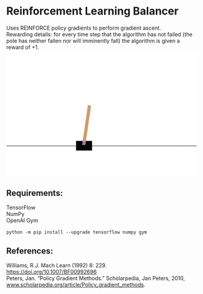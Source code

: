 # Reinforcement Learning Balancer
Uses REINFORCE policy gradients to perform gradient ascent.<br>
Rewarding details: for every time step that the algorithm has not failed (the pole has neither fallen nor will imminently fall) the algorithm is given a reward of +1.
<img src="balancer.gif"></img><br>
## Requirements:<br>
TensorFlow<br>
NumPy<br>
OpenAI Gym<br>
```batch
python -m pip install --upgrade tensorflow numpy gym 
```
## References:<br>
Williams, R.J. Mach Learn (1992) 8: 229. https://doi.org/10.1007/BF00992696<br>
Peters, Jan. “Policy Gradient Methods.” Scholarpedia, Jan Peters, 2010, www.scholarpedia.org/article/Policy_gradient_methods.
